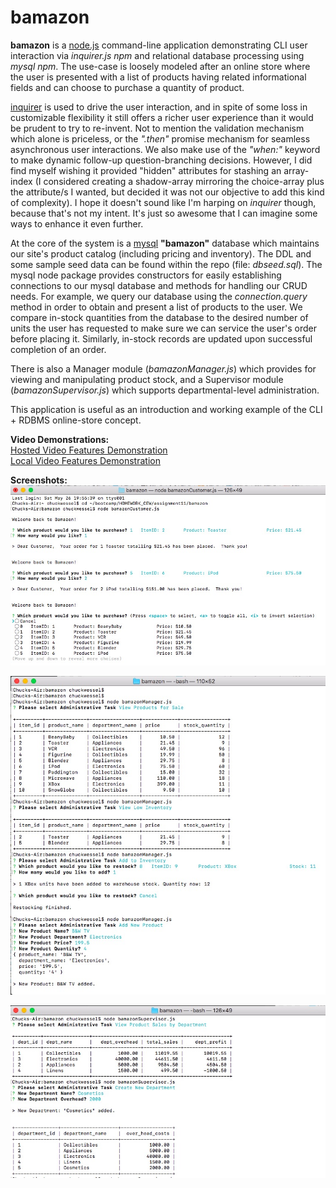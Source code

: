 # bamazon

**bamazon** is a [node.js](https://nodejs.org/en/) command-line application demonstrating CLI user interaction via *inquirer.js npm* and relational database processing using *mysql npm*.  The use-case is loosely modeled after an online store where the user is presented with a list of products having related informational fields and can choose to purchase a quantity of product.

[inquirer](https://www.npmjs.com/package/inquirer) is used to drive the user interaction, and in spite of some loss in customizable flexibility it still offers a richer user experience than it would be prudent to try to re-invent.  Not to mention the validation mechanism which alone is priceless, or the *".then"* promise mechanism for seamless asynchronous user interactions.  We also make use of the *"when:"* keyword to make dynamic follow-up question-branching decisions.  However, I did find myself wishing it provided "hidden" attributes for stashing an array-index (I considered creating a shadow-array mirroring the choice-array plus the attribute/s I wanted, but decided it was not our objective to add this kind of complexity).  I hope it doesn't sound like I'm harping on *inquirer* though, because that's not my intent.  It's just so awesome that I can imagine some ways to enhance it even further.

At the core of the system is a [mysql](https://www.npmjs.com/search?q=mysql) **"bamazon"** database which maintains our site's product catalog (including pricing and inventory).  The DDL and some sample seed data can be found within the repo (file: *dbseed.sql*).  The mysql node package provides constructors for easily establishing connections to our mysql database and methods for handling our CRUD needs.  For example, we query our database using the *connection.query* method in order to obtain and present a list of products to the user.  We compare in-stock quantities from the database to the desired number of units the user has requested to make sure we can service the user's order before placing it.  Similarly, in-stock records are updated upon successful completion of an order. 

There is also a Manager module (*bamazonManager.js*) which provides for viewing and manipulating product stock, and a Supervisor module (*bamazonSupervisor.js*) which supports departmental-level administration.

This application is useful as an introduction and working example of the CLI + RDBMS online-store concept.

**Video Demonstrations:**
<br>
[Hosted Video Features Demonstration](https://drive.google.com/file/d/1AyOXBfcVNShkN1f1Vv-ZektLqosjQxWC/view "Video Demonstration")
<br>
[Local Video Features Demonstration](https://github.com/SelectStarFromMN/bamazon/blob/master/ScreencastDemo.webm "Video Demonstration")


**Screenshots:**
![Customer Module Screenshot](https://github.com/SelectStarFromMN/bamazon/blob/master/bamazonScreenshot1.jpg "Customer Module")

![Manager Module Screenshot](https://github.com/SelectStarFromMN/bamazon/blob/master/managerScreenshot.jpg "Manager Module")

![Supervisor Module Screenshot](https://github.com/SelectStarFromMN/bamazon/blob/master/supervisorScreenshot.jpg "Supervisor Module")
